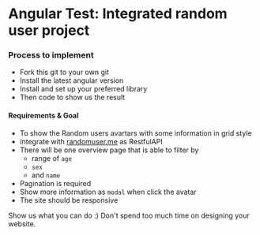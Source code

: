 # Angular Test: Integrated random user project

### Process to implement 
- Fork this git to your own git
- Install the latest angular version
- Install and set up your preferred library 
- Then code to show us the result
#### Requirements & Goal
- To show the Random users avartars with some information in grid style
- integrate with [randomuser.me](https://randomuser.me/) as RestfulAPI
- There will be one overview page that is able to filter by 
    - range of `age`
    - `sex`
    - and `name`
- Pagination is required
- Show more information as `modal` when click the avatar
- The site should be responsive 

Show us what you can do :) Don't spend too much time on designing your website.

